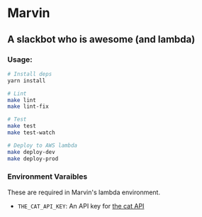 Marvin
======

## A slackbot who is awesome (and lambda)

### Usage:

```sh
# Install deps
yarn install

# Lint
make lint
make lint-fix

# Test
make test
make test-watch

# Deploy to AWS lambda
make deploy-dev
make deploy-prod
```


### Environment Varaibles

These are required in Marvin's lambda environment.

- `THE_CAT_API_KEY`: An API key for [the cat API](http://thecatapi.com/)
